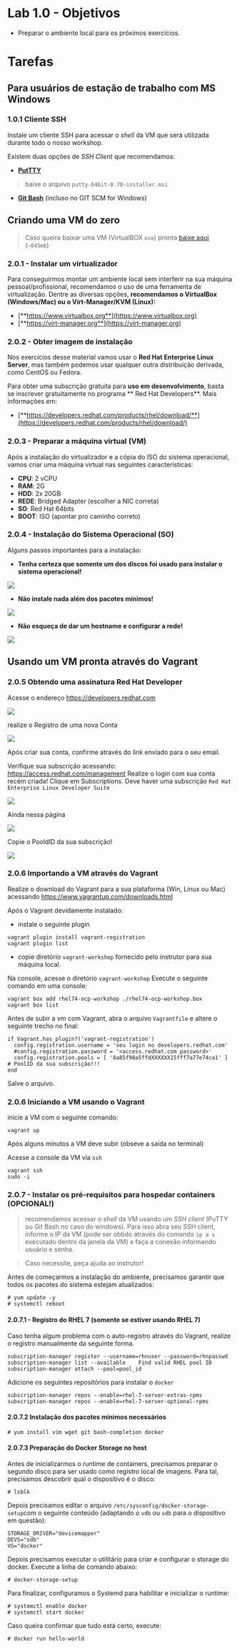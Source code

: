 # Lab 1.0 - Objetivos

* Preparar o ambiente local para os próximos exercícios.

# Tarefas

## Para usuários de estação de trabalho com MS Windows

### 1.0.1 Cliente SSH

Instale um cliente SSH para acessar o _shell_ da VM que será utilizada durante todo o nosso workshop.

Existem duas opções de _SSH Client_ que recomendamos:

 * [**PutTTY**](https://www.chiark.greenend.org.uk/~sgtatham/putty/latest.html)
 > baixe o arquivo `putty-64bit-0.70-installer.msi`

 * [**Git Bash**](https://git-scm.com/download/win) (incluso no GIT SCM for Windows) 

## Criando uma VM do zero

> Caso queira baixar uma VM (VirtualBOX `ova`) pronta [baixe aqui](https://drive.google.com/open?id=16CHefCCaXL9wfhsx6C7jgH11ODO5mFdP) (`~845mb`)

### 2.0.1 - Instalar um virtualizador

Para conseguirmos montar um ambiente local sem interferir na sua máquina pessoal/profissional, recomendamos o uso de uma ferramenta de virtualização. Dentre as diversas opções, **recomendamos o VirtualBox \(Windows/Mac\) ou o Virt-Manager/KVM \(Linux\):**

* [**https://www.virtualbox.org**](https://www.virtualbox.org)
* [**https://virt-manager.org**](https://virt-manager.org)

### 2.0.2 - Obter imagem de instalação

Nos exercícios desse material vamos usar o **Red Hat Enterprise Linux Server**, mas também podemos usar qualquer outra distribuição derivada, como CentOS ou Fedora.

Para obter uma subscrição gratuita para **uso em desenvolvimento**, basta se inscrever gratuitamente no programa ** Red Hat Developers**. Mais informações em:

* [**https://developers.redhat.com/products/rhel/download/**](https://developers.redhat.com/products/rhel/download/)

### 2.0.3 - Preparar a máquina virtual (VM)

Após a instalação do virtualizador e a cópia do ISO do sistema operacional, vamos criar uma máquina virtual nas seguintes características:

* **CPU**: 2 vCPU
* **RAM**: 2G
* **HDD**: 2x 20GB
* **REDE**: Bridged Adapter \(escolher a NIC correta\)
* **SO**: Red Hat 64bits
* **BOOT**: ISO \(apontar pro caminho correto\)

### 2.0.4 - Instalação do Sistema Operacional (SO)

Alguns passos importantes para a instalação:

* **Tenha certeza que somente um dos discos foi usado para instalar o sistema operacional!**

![](/parte1/extras/centos-install-disks.png)

* **Não instale nada além dos pacotes mínimos!**

![](/parte1/extras/centos-install-packages.png)

* **Não esqueça de dar um hostname e configurar a rede!**

![](/parte1/extras/centos-install-networking.png)

## Usando um VM pronta através do Vagrant
### 2.0.5 Obtendo uma assinatura __Red Hat Developer__

Acesse o endereço https://developers.redhat.com

![](/parte1/extras/rhdev-portal-registernewuser.png)

realize o Registro de uma nova Conta

![](/parte1/extras/rhdev-new-account.png)

Após criar sua conta, confirme através do link enviado para o seu email.

Verifique sua subscrição acessando: https://access.redhat.com/management
Realize o login com sua conta recém criada!
Clique em Subscriptions. Deve haver uma subscrição `Red Hat Enterprise Linux Developer Suite`

![](/parte1/extras/subscription-active.png)

Ainda nessa página

![](/parte1/extras/myactivesubs.png)

Copie o PooldID da sua subscrição!

![](/parte1/extras/subs-poolid.png)

### 2.0.6 Importando a VM através do Vagrant
Realize o download do Vagrant para a sua plataforma (Win, Linux ou Mac) acessando https://www.vagrantup.com/downloads.html

Após o Vagrant devidamente instalado:
 * instale o seguinte plugin

 ```
 vagrant plugin install vagrant-registration
 vagrant plugin list
 ```

 * copie diretório `vagrant-workshop` fornecido pelo instrutor para sua máquina local.

Na console, acesse o diretório `vagrant-workshop` Execute o seguinte comando em uma console:

```
vagrant box add rhel74-ocp-workshop ./rhel74-ocp-workshop.box
vagrant box list
```

Antes de subir a vm com Vagrant, abra o arquivo `Vagrantfile` e altere o seguinte trecho no final:

```
if Vagrant.has_plugin?('vagrant-registration')
  config.registration.username = 'seu login no developers.redhat.com'
  #config.registration.password = '<access.redhat.com password>'
  config.registration.pools = [ '8a85f98a5ffdXXXXXX15fff7a77e74ca1' ] # PoolID da sua subscrição!!!
end
```

Salve o arquivo.

### 2.0.6 Iniciando a VM usando o Vagrant
inicie a VM com o seguinte comando:

```
vagrant up
```

Após alguns minutos a VM deve subir (obseve a saída no terminal)

Acesse a console da VM via `ssh`

```
vagrant ssh
sudo -i
```

### 2.0.7 - Instalar os pré-requisitos para hospedar containers (OPCIONAL!)

> recomendamos acessar o _shell_ da VM usando um _SSH client_ (PuTTY ou Git Bash no caso do windows). Para isso abra seu SSH client, informe o IP da VM (pode ser obtido através do comando `ip a s` executado dentro da janela da VM) e faça a conexão informando usuário e senha.

> Caso necessite, peça ajuda ao instrutor! 

Antes de começarmos a instalação do ambiente, precisamos garantir que todos os pacotes do sistema estejam atualizados:

```
# yum update -y
# systemctl reboot
```

#### 2.0.7.1 - Registro do RHEL 7 (somente se estiver usando RHEL 7)

Caso tenha algum problema com o auto-registro através do Vagrant, realize o registro manualmente da seguinte forma.

 ```
 subscription-manager register --username=rhnuser --password=rhnpasswd
 subscription-manager list --available    Find valid RHEL pool ID
 subscription-manager attach --pool=pool_id
 ```

Adicione os seguintes repositórios para instalar o `docker`

 ```
 subscription-manager repos --enable=rhel-7-server-extras-rpms
 subscription-manager repos --enable=rhel-7-server-optional-rpms
 ```

#### 2.0.7.2 Instalação dos pacotes mínimos necessários

```
# yum install vim wget git bash-completion docker
```

#### 2.0.7.3 Preparação do Docker Storage no host

Antes de inicializarmos o runtime de containers, precisamos preparar o segundo disco para ser usado como registro local de imagens. Para tal, precisamos descobrir qual o dispositivo é o disco:

```
# lsblk
```

Depois precisamos editar o arquivo `/etc/sysconfig/docker-storage-setup`com o seguinte conteúdo (adaptando o `vdb` ou `sdb` para o dispositivo em questão):

```
STORAGE_DRIVER="devicemapper"
DEVS="sdb"
VG="docker"
```

Depois precisamos executar o utilitário para criar e configurar o storage do docker. Execute a linha de comando abaixo:

```
# docker-storage-setup
```

Para finalizar, configuramos o Systemd para habilitar e inicializar o runtime:

```
# systemctl enable docker
# systemctl start docker
```

Caso queira confirmar que tudo está certo, execute:

```
# docker run hello-world
```
